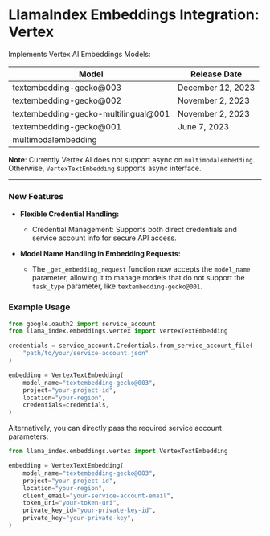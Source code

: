 # LlamaIndex Embeddings Integration: Vertex

Implements Vertex AI Embeddings Models:

| Model                                | Release Date      |
| ------------------------------------ | ----------------- |
| textembedding-gecko@003              | December 12, 2023 |
| textembedding-gecko@002              | November 2, 2023  |
| textembedding-gecko-multilingual@001 | November 2, 2023  |
| textembedding-gecko@001              | June 7, 2023      |
| multimodalembedding                  |                   |

**Note**: Currently Vertex AI does not support async on `multimodalembedding`.
Otherwise, `VertexTextEmbedding` supports async interface.

---

### New Features

- **Flexible Credential Handling:**

  - Credential Management: Supports both direct credentials and service account info for secure API access.

- **Model Name Handling in Embedding Requests:**
  - The `_get_embedding_request` function now accepts the `model_name` parameter, allowing it to manage models that do not support the `task_type` parameter, like `textembedding-gecko@001`.

### Example Usage

```python
from google.oauth2 import service_account
from llama_index.embeddings.vertex import VertexTextEmbedding

credentials = service_account.Credentials.from_service_account_file(
    "path/to/your/service-account.json"
)

embedding = VertexTextEmbedding(
    model_name="textembedding-gecko@003",
    project="your-project-id",
    location="your-region",
    credentials=credentials,
)
```

Alternatively, you can directly pass the required service account parameters:

```python
from llama_index.embeddings.vertex import VertexTextEmbedding

embedding = VertexTextEmbedding(
    model_name="textembedding-gecko@003",
    project="your-project-id",
    location="your-region",
    client_email="your-service-account-email",
    token_uri="your-token-uri",
    private_key_id="your-private-key-id",
    private_key="your-private-key",
)
```

